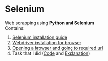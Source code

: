 # Selenium
Web scrapping using **Python and Selenium**  
Contains:
  1. [Selenium installation guide](https://github.com/Arju-nM/Selenium-with-Python/blob/master/installlingSelenium.md)
  2. [Webdriver installation for browser](https://github.com/Arju-nM/Selenium-with-Python/blob/master/installlingSelenium.md)
  3. [Opening a browser and going to required url](https://github.com/Arju-nM/Selenium-with-Python/blob/master/seleniumBasics.md)
  4. Task that I did ([Code](https://github.com/Arju-nM/Selenium-with-Python/tree/master/Source%20Code) and [Explanation](https://github.com/Arju-nM/Selenium-with-Python/blob/master/webScraping.md))
